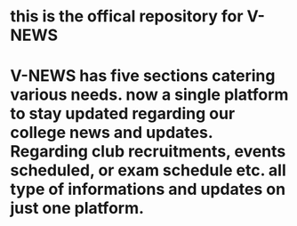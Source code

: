 # this is the offical repository for V-NEWS
# V-NEWS has five sections catering various needs. now a single platform to stay updated regarding our college news and updates. Regarding club recruitments, events scheduled, or exam schedule etc. all type of informations and updates on just one platform.